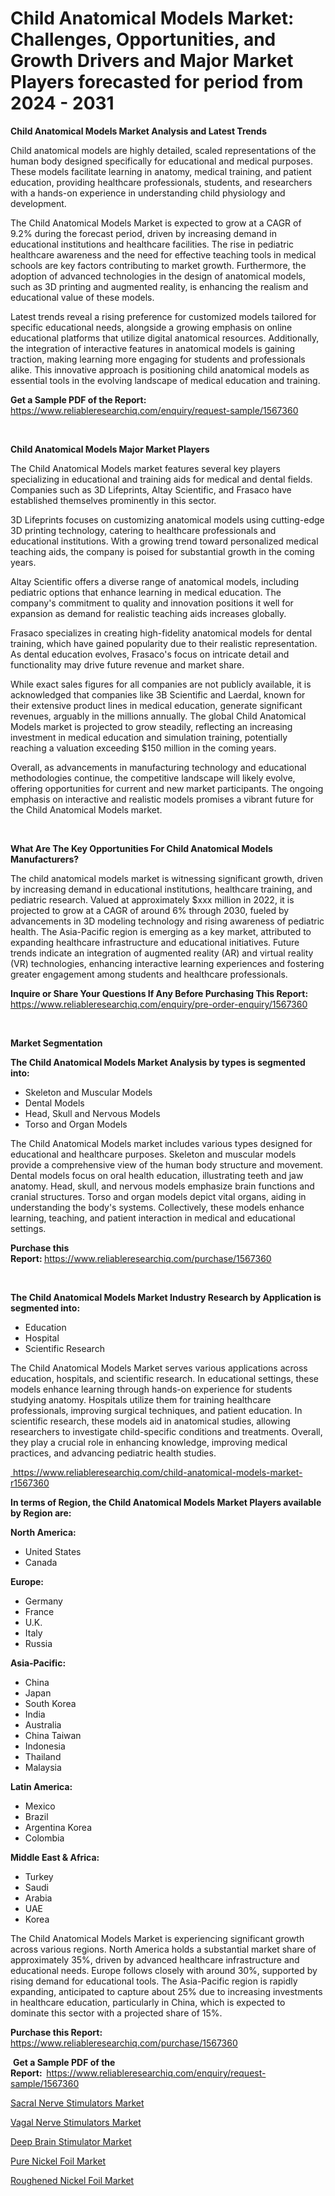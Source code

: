 <p><h1>Child Anatomical Models Market: Challenges, Opportunities, and Growth Drivers and Major Market Players forecasted for period from 2024 - 2031</h1></p><p><strong>Child Anatomical Models Market Analysis and Latest Trends</strong></p>
<p><p>Child anatomical models are highly detailed, scaled representations of the human body designed specifically for educational and medical purposes. These models facilitate learning in anatomy, medical training, and patient education, providing healthcare professionals, students, and researchers with a hands-on experience in understanding child physiology and development.</p><p>The Child Anatomical Models Market is expected to grow at a CAGR of 9.2% during the forecast period, driven by increasing demand in educational institutions and healthcare facilities. The rise in pediatric healthcare awareness and the need for effective teaching tools in medical schools are key factors contributing to market growth. Furthermore, the adoption of advanced technologies in the design of anatomical models, such as 3D printing and augmented reality, is enhancing the realism and educational value of these models.</p><p>Latest trends reveal a rising preference for customized models tailored for specific educational needs, alongside a growing emphasis on online educational platforms that utilize digital anatomical resources. Additionally, the integration of interactive features in anatomical models is gaining traction, making learning more engaging for students and professionals alike. This innovative approach is positioning child anatomical models as essential tools in the evolving landscape of medical education and training.</p></p>
<p><strong>Get a Sample PDF of the Report:&nbsp;</strong> <a href="https://www.reliableresearchiq.com/enquiry/request-sample/1567360?utm_campaign=104&utm_medium=2&utm_source=Github&utm_content=ia&utm_term=07122024&utm_id=child-anatomical-models">https://www.reliableresearchiq.com/enquiry/request-sample/1567360</a></p>
<p>&nbsp;</p>
<p><strong>Child Anatomical Models Major Market Players</strong></p>
<p><p>The Child Anatomical Models market features several key players specializing in educational and training aids for medical and dental fields. Companies such as 3D Lifeprints, Altay Scientific, and Frasaco have established themselves prominently in this sector. </p><p>3D Lifeprints focuses on customizing anatomical models using cutting-edge 3D printing technology, catering to healthcare professionals and educational institutions. With a growing trend toward personalized medical teaching aids, the company is poised for substantial growth in the coming years.</p><p>Altay Scientific offers a diverse range of anatomical models, including pediatric options that enhance learning in medical education. The company's commitment to quality and innovation positions it well for expansion as demand for realistic teaching aids increases globally.</p><p>Frasaco specializes in creating high-fidelity anatomical models for dental training, which have gained popularity due to their realistic representation. As dental education evolves, Frasaco's focus on intricate detail and functionality may drive future revenue and market share.</p><p>While exact sales figures for all companies are not publicly available, it is acknowledged that companies like 3B Scientific and Laerdal, known for their extensive product lines in medical education, generate significant revenues, arguably in the millions annually. The global Child Anatomical Models market is projected to grow steadily, reflecting an increasing investment in medical education and simulation training, potentially reaching a valuation exceeding $150 million in the coming years.</p><p>Overall, as advancements in manufacturing technology and educational methodologies continue, the competitive landscape will likely evolve, offering opportunities for current and new market participants. The ongoing emphasis on interactive and realistic models promises a vibrant future for the Child Anatomical Models market.</p></p>
<p>&nbsp;</p>
<p><strong>What Are The Key Opportunities For Child Anatomical Models Manufacturers?</strong></p>
<p><p>The child anatomical models market is witnessing significant growth, driven by increasing demand in educational institutions, healthcare training, and pediatric research. Valued at approximately $xxx million in 2022, it is projected to grow at a CAGR of around 6% through 2030, fueled by advancements in 3D modeling technology and rising awareness of pediatric health. The Asia-Pacific region is emerging as a key market, attributed to expanding healthcare infrastructure and educational initiatives. Future trends indicate an integration of augmented reality (AR) and virtual reality (VR) technologies, enhancing interactive learning experiences and fostering greater engagement among students and healthcare professionals.</p></p>
<p><strong>Inquire or Share Your Questions If Any Before Purchasing This Report:</strong> <a href="https://www.reliableresearchiq.com/enquiry/pre-order-enquiry/1567360?utm_campaign=104&utm_medium=2&utm_source=Github&utm_content=ia&utm_term=07122024&utm_id=child-anatomical-models">https://www.reliableresearchiq.com/enquiry/pre-order-enquiry/1567360</a></p>
<p>&nbsp;</p>
<p><strong>Market Segmentation</strong></p>
<p><strong>The Child Anatomical Models Market Analysis by types is segmented into:</strong></p>
<p><ul><li>Skeleton and Muscular Models</li><li>Dental Models</li><li>Head, Skull and Nervous Models</li><li>Torso and Organ Models</li></ul></p>
<p><p>The Child Anatomical Models market includes various types designed for educational and healthcare purposes. Skeleton and muscular models provide a comprehensive view of the human body structure and movement. Dental models focus on oral health education, illustrating teeth and jaw anatomy. Head, skull, and nervous models emphasize brain functions and cranial structures. Torso and organ models depict vital organs, aiding in understanding the body's systems. Collectively, these models enhance learning, teaching, and patient interaction in medical and educational settings.</p></p>
<p><strong>Purchase this Report:&nbsp;</strong><a href="https://www.reliableresearchiq.com/purchase/1567360?utm_campaign=104&utm_medium=2&utm_source=Github&utm_content=ia&utm_term=07122024&utm_id=child-anatomical-models">https://www.reliableresearchiq.com/purchase/1567360</a></p>
<p>&nbsp;</p>
<p><strong>The Child Anatomical Models Market Industry Research by Application is segmented into:</strong></p>
<p><ul><li>Education</li><li>Hospital</li><li>Scientific Research</li></ul></p>
<p><p>The Child Anatomical Models Market serves various applications across education, hospitals, and scientific research. In educational settings, these models enhance learning through hands-on experience for students studying anatomy. Hospitals utilize them for training healthcare professionals, improving surgical techniques, and patient education. In scientific research, these models aid in anatomical studies, allowing researchers to investigate child-specific conditions and treatments. Overall, they play a crucial role in enhancing knowledge, improving medical practices, and advancing pediatric health studies.</p></p>
<p><a href="https://www.reliableresearchiq.com/child-anatomical-models-market-r1567360?utm_campaign=104&utm_medium=2&utm_source=Github&utm_content=ia&utm_term=07122024&utm_id=child-anatomical-models">&nbsp;https://www.reliableresearchiq.com/child-anatomical-models-market-r1567360</a></p>
<p><strong>In terms of Region, the Child Anatomical Models Market Players available by Region are:</strong></p>
<p>
    <p> <strong> North America: </strong>
        <ul>
            <li>United States</li>
            <li>Canada</li>
        </ul>
        </p> 
    <p> <strong> Europe: </strong>
        <ul>
            <li>Germany</li>
            <li>France</li>
            <li>U.K.</li>
            <li>Italy</li>
            <li>Russia</li>
        </ul>
        </p> 
    <p> <strong> Asia-Pacific: </strong>
        <ul>
            <li>China</li>
            <li>Japan</li>
            <li>South Korea</li>
            <li>India</li>
            <li>Australia</li>
            <li>China Taiwan</li>
            <li>Indonesia</li>
            <li>Thailand</li>
            <li>Malaysia</li>
        </ul>
        </p> 
    <p> <strong> Latin America: </strong>
        <ul>
            <li>Mexico</li>
            <li>Brazil</li>
            <li>Argentina Korea</li>
            <li>Colombia</li>
        </ul>
        </p> 
    <p> <strong> Middle East & Africa: </strong>
        <ul>
            <li>Turkey</li>
            <li>Saudi</li>
            <li>Arabia</li>
            <li>UAE</li>
            <li>Korea</li>
        </ul>
    </p>
    </p>
<p><p>The Child Anatomical Models Market is experiencing significant growth across various regions. North America holds a substantial market share of approximately 35%, driven by advanced healthcare infrastructure and educational needs. Europe follows closely with around 30%, supported by rising demand for educational tools. The Asia-Pacific region is rapidly expanding, anticipated to capture about 25% due to increasing investments in healthcare education, particularly in China, which is expected to dominate this sector with a projected share of 15%.</p></p>
<p><strong>Purchase this Report: </strong><a href="https://www.reliableresearchiq.com/purchase/1567360?utm_campaign=104&utm_medium=2&utm_source=Github&utm_content=ia&utm_term=07122024&utm_id=child-anatomical-models">https://www.reliableresearchiq.com/purchase/1567360</a></p>
<p>&nbsp;<strong>Get a Sample PDF of the Report:&nbsp;&nbsp;</strong><a href="https://www.reliableresearchiq.com/enquiry/request-sample/1567360?utm_campaign=104&utm_medium=2&utm_source=Github&utm_content=ia&utm_term=07122024&utm_id=child-anatomical-models">https://www.reliableresearchiq.com/enquiry/request-sample/1567360</a></p>
<p><strong></strong></p>
<p><p><a href="https://www.linkedin.com/pulse/evaluating-profitability-growth-sacral-nerve-stimulators-mrbce?utm_campaign=104&utm_medium=2&utm_source=Github&utm_content=ia&utm_term=07122024&utm_id=child-anatomical-models">Sacral Nerve Stimulators Market</a></p><p><a href="https://www.linkedin.com/pulse/vagal-nerve-stimulators-market-trends-growth-drivers-awjhe?utm_campaign=104&utm_medium=2&utm_source=Github&utm_content=ia&utm_term=07122024&utm_id=child-anatomical-models">Vagal Nerve Stimulators Market</a></p><p><a href="https://www.linkedin.com/pulse/deep-brain-stimulator-market-analysis-industry-trends-c2j9e?utm_campaign=104&utm_medium=2&utm_source=Github&utm_content=ia&utm_term=07122024&utm_id=child-anatomical-models">Deep Brain Stimulator Market</a></p><p><a href="https://issuu.com/reportprime-2/docs/pure-nickel-foil-market-size-2030.pptx?utm_campaign=104&utm_medium=2&utm_source=Github&utm_content=ia&utm_term=07122024&utm_id=child-anatomical-models">Pure Nickel Foil Market</a></p><p><a href="https://issuu.com/reportprime-2/docs/roughened-nickel-foil-market-size-2030.pptx?utm_campaign=104&utm_medium=2&utm_source=Github&utm_content=ia&utm_term=07122024&utm_id=child-anatomical-models">Roughened Nickel Foil Market</a></p></p>